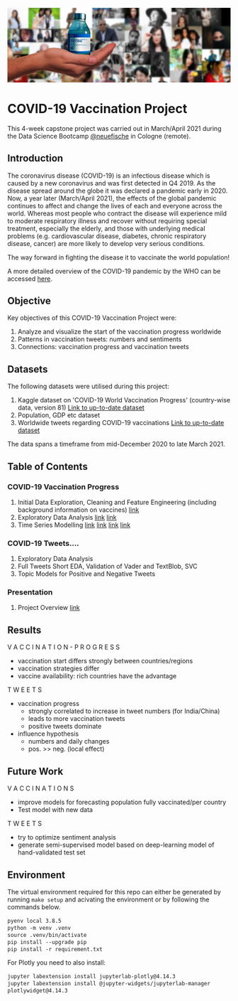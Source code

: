 ![](images/vaccine-6116391_1920_pixabay.jpg)


# COVID-19 Vaccination Project

This 4-week capstone project was carried out in March/April 2021 during the Data Science Bootcamp [@neuefische](https://www.neuefische.de) in Cologne (remote).

## Introduction

The coronavirus disease (COVID-19) is an infectious disease which is caused by a new coronavirus and was first detected in Q4 2019. As the disease spread around the globe it was declared a pandemic early in 2020. Now, a year later (March/April 2021), the effects of the global pandemic continues to affect and change the lives of each and everyone across the world. Whereas most people who contract the disease will experience mild to moderate respiratory illness and recover without requiring special treatment, especially the elderly, and those with underlying medical problems (e.g. cardiovascular disease, diabetes, chronic respiratory disease, cancer) are more likely to develop very serious conditions.

The way forward in fighting the disease it to vaccinate the world population!

A more detailed overview of the COVID-19 pandemic by the WHO can be accessed [here](https://www.who.int/health-topics/coronavirus#tab=tab_1).


## Objective

Key objectives of this COVID-19 Vaccination Project were:

1) Analyze and visualize the start of the vaccination progress worldwide
2) Patterns in vaccination tweets: numbers and sentiments
3) Connections: vaccination progress and vaccination tweets


## Datasets

The following datasets were utilised during this project:

1) Kaggle dataset on 'COVID-19 World Vaccination Progress' (country-wise data, version 81) [Link to up-to-date dataset](https://www.kaggle.com/gpreda/covid-world-vaccination-progress)
1) Population, GDP etc dataset
1) Worldwide tweets regarding COVID-19 vaccinations [Link to up-to-date dataset](https://www.kaggle.com/gpreda/all-covid19-vaccines-tweets)

The data spans a timeframe from mid-December 2020 to late March 2021.


## Table of Contents

### COVID-19 Vaccination Progress
1) Initial Data Exploration, Cleaning and Feature Engineering (including background information on vaccines) [link](https://github.com/BiBa-01/Capstone_Covid/blob/f49a910f3ffb04ddd04a8e2c8a4e628fe8f1e794/01_COVID_Vaccines.ipynb)
2) Exploratory Data Analysis [link](https://github.com/BiBa-01/Capstone_Covid/blob/f49a910f3ffb04ddd04a8e2c8a4e628fe8f1e794/03_COVID_Vaccines.ipynb) [link](https://github.com/BiBa-01/Capstone_Covid/blob/f49a910f3ffb04ddd04a8e2c8a4e628fe8f1e794/05_COVID_Vaccines.ipynb)
3) Time Series Modelling [link](https://github.com/BiBa-01/Capstone_Covid/blob/f49a910f3ffb04ddd04a8e2c8a4e628fe8f1e794/06_COVID_Vaccines.ipynb) [link](https://github.com/BiBa-01/Capstone_Covid/blob/f49a910f3ffb04ddd04a8e2c8a4e628fe8f1e794/07_COVID_Vaccines.ipynb) [link](https://github.com/BiBa-01/Capstone_Covid/blob/f49a910f3ffb04ddd04a8e2c8a4e628fe8f1e794/08_COVID_Vaccines.ipynb) [link](https://github.com/BiBa-01/Capstone_Covid/blob/050ada568054380726ff9c0d0d1c31121a88750c/09_COVID_Vaccines.ipynb)

### COVID-19 Tweets....
1) Exploratory Data Analysis 
2) Full Tweets Short EDA, Validation of Vader and TextBlob, SVC
3) Topic Models for Positive and Negative Tweets

### Presentation

1) Project Overview [link](https://github.com/BiBa-01/Capstone_Covid/XXX)


## Results

V A C C I N A T I O N  - P R O G R E S S 
+ vaccination start differs strongly between countries/regions
+ vaccination strategies differ
+ vaccine availability: rich countries have the advantage

T W E E T S
+ vaccination progress
    + strongly correlated to increase in tweet numbers (for India/China)
    + leads to more vaccination tweets
    + positive tweets dominate
+ influence hypothesis
    + numbers and daily changes
    + pos. >> neg. (local effect)


## Future Work

V A C C I N A T I O N S
+ improve models for forecasting population fully vaccinated/per country 
+ Test model with new data

T W E E T S
+ try to optimize sentiment analysis
+ generate semi-supervised model based on deep-learning model of hand-validated test set

## Environment

The virtual environment required for this repo can either be generated by running `make setup` and acivating the environment or by following the commands below.

```
pyenv local 3.8.5
python -m venv .venv
source .venv/bin/activate
pip install --upgrade pip
pip install -r requirement.txt
```

For Plotly you need to also install:
```
jupyter labextension install jupyterlab-plotly@4.14.3
jupyter labextension install @jupyter-widgets/jupyterlab-manager plotlywidget@4.14.3
```
